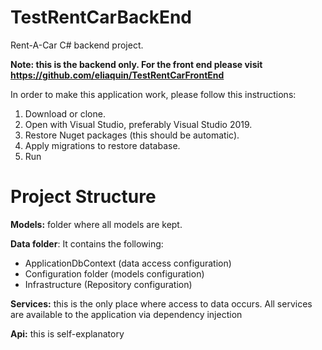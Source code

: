 # TestRentCarBackEnd
Rent-A-Car C# backend project.

<strong>Note: this is the backend only. For the front end please visit https://github.com/eliaquin/TestRentCarFrontEnd</strong>

In order to make this application work, please follow this instructions:

1. Download or clone.
2. Open with Visual Studio, preferably Visual Studio 2019.
3. Restore Nuget packages (this should be automatic).
4. Apply migrations to restore database.
5. Run

# Project Structure

<p><strong>Models:</strong> folder where all models are kept.</p>
<p><strong>Data folder</strong>: It contains the following:</p>
<ul>
    <li>ApplicationDbContext (data access configuration)</li>
    <li>Configuration folder (models configuration)</li>
    <li>Infrastructure (Repository configuration)</li>
</ul>
<p><strong>Services:</strong> this is the only place where access to data occurs. All services are available to the application via dependency injection</p>
<p><strong>Api:</strong> this is self-explanatory</p>


    
    
